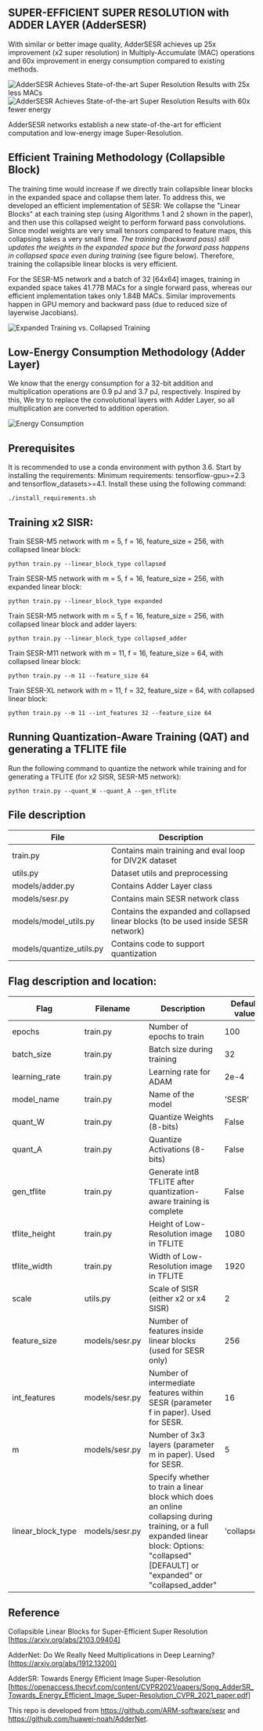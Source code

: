 ## SUPER-EFFICIENT SUPER RESOLUTION with ADDER LAYER (AdderSESR)

With similar or better image quality, AdderSESR achieves up 25x improvement (x2 super resolution) in Multiply-Accumulate (MAC) operations and 60x improvement in energy consumption compared to existing methods. 

![AdderSESR Achieves State-of-the-art Super Resolution Results with 25x less MACs](/figures/MACs.png)
![AdderSESR Achieves State-of-the-art Super Resolution Results with 60x fewer energy](/figures/Energy.png)

AdderSESR networks establish a new state-of-the-art for efficient computation and low-energy image Super-Resolution.

## Efficient Training Methodology (Collapsible Block)
The training time would increase if we directly train collapsible linear blocks in the expanded space and collapse them later. To address this, we developed an efficient implementation of SESR: We collapse the "Linear Blocks" at each training step (using Algorithms 1 and 2 shown in the paper), and then use this collapsed weight to perform forward pass convolutions. Since model weights are very small tensors compared to feature maps, this collapsing takes a very small time. _The training (backward pass) still updates the weights in the expanded space but the forward pass happens in collapsed space even during training_ (see figure below). Therefore, training the collapsible linear blocks is very efficient.

For the SESR-M5 network and a batch of 32 [64x64] images, training in expanded space takes 41.77B MACs for a single forward pass, whereas our efficient implementation takes only 1.84B MACs. Similar improvements happen in GPU memory and backward pass (due to reduced size of layerwise Jacobians). 

![Expanded Training vs. Collapsed Training](/figures/collapsed_training.png)

## Low-Energy Consumption Methodology (Adder Layer)
We know that the energy consumption for a 32-bit addition and multiplication operations are 0.9 pJ and 3.7 pJ, respectively. Inspired by this, We try to replace the convolutional layers with Adder Layer, so all multiplication are converted to addition operation.

![Energy Consumption](/figures/result.png)



## Prerequisites
It is recommended to use a conda environment with python 3.6. Start by installing the requirements:
Minimum requirements: tensorflow-gpu>=2.3 and tensorflow_datasets>=4.1. Install these using the following command:

`./install_requirements.sh`


## Training x2 SISR:

Train SESR-M5 network with m = 5, f = 16, feature_size = 256, with collapsed linear block:

`python train.py --linear_block_type collapsed`

Train SESR-M5 network with m = 5, f = 16, feature_size = 256, with expanded linear block:

`python train.py --linear_block_type expanded`

Train SESR-M5 network with m = 5, f = 16, feature_size = 256, with collapsed linear block and adder layers:

`python train.py --linear_block_type collapsed_adder`

Train SESR-M11 network with m = 11, f = 16, feature_size = 64, with collapsed linear block:

`python train.py --m 11 --feature_size 64`

Train SESR-XL network with m = 11, f = 32, feature_size = 64, with collapsed linear block:

`python train.py --m 11 --int_features 32 --feature_size 64`



## Running Quantization-Aware Training (QAT) and generating a TFLITE file

Run the following command to quantize the network while training and for generating a TFLITE (for x2 SISR, SESR-M5 network):

`python train.py --quant_W --quant_A --gen_tflite`



## File description
| File | Description |
| ------ | ------ |
| train.py | Contains main training and eval loop for DIV2K dataset |
| utils.py | Dataset utils and preprocessing |
| models/adder.py | Contains Adder Layer class |
| models/sesr.py | Contains main SESR network class |
| models/model_utils.py| Contains the expanded and collapsed linear blocks (to be used inside SESR network) |
| models/quantize_utils.py| Contains code to support quantization |

## Flag description and location:
| Flag | Filename | Description | Default value |
| ------ | ------ | ------ | ------ |
| epochs | train.py | Number of epochs to train | 100 |
| batch_size | train.py | Batch size during training | 32 |
| learning_rate | train.py | Learning rate for ADAM | 2e-4 |
| model_name | train.py | Name of the model | 'SESR' |
| quant_W | train.py | Quantize Weights (8-bits) | False |
| quant_A | train.py | Quantize Activations (8-bits) | False |
| gen_tflite | train.py | Generate int8 TFLITE after quantization-aware training is complete | False |
| tflite_height | train.py | Height of Low-Resolution image in TFLITE | 1080 |
| tflite_width | train.py | Width of Low-Resolution image in TFLITE | 1920 |
| scale | utils.py | Scale of SISR (either x2 or x4 SISR) | 2 |
| feature_size | models/sesr.py | Number of features inside linear blocks (used for SESR only) | 256 |
| int_features | models/sesr.py | Number of intermediate features within SESR (parameter f in paper). Used for SESR. | 16 |
| m | models/sesr.py | Number of 3x3 layers (parameter m in paper). Used for SESR. | 5 |
| linear_block_type | models/sesr.py | Specify whether to train a linear block which does an online collapsing during training, or a full expanded linear block: Options: "collapsed" [DEFAULT] or "expanded" or "collapsed_adder" | 'collapsed' |


## Reference
Collapsible Linear Blocks for Super-Efficient Super Resolution [https://arxiv.org/abs/2103.09404]

AdderNet: Do We Really Need Multiplications in Deep Learning? [https://arxiv.org/abs/1912.13200]

AdderSR: Towards Energy Efficient Image Super-Resolution [https://openaccess.thecvf.com/content/CVPR2021/papers/Song_AdderSR_Towards_Energy_Efficient_Image_Super-Resolution_CVPR_2021_paper.pdf]

This repo is developed from https://github.com/ARM-software/sesr and https://github.com/huawei-noah/AdderNet. 


